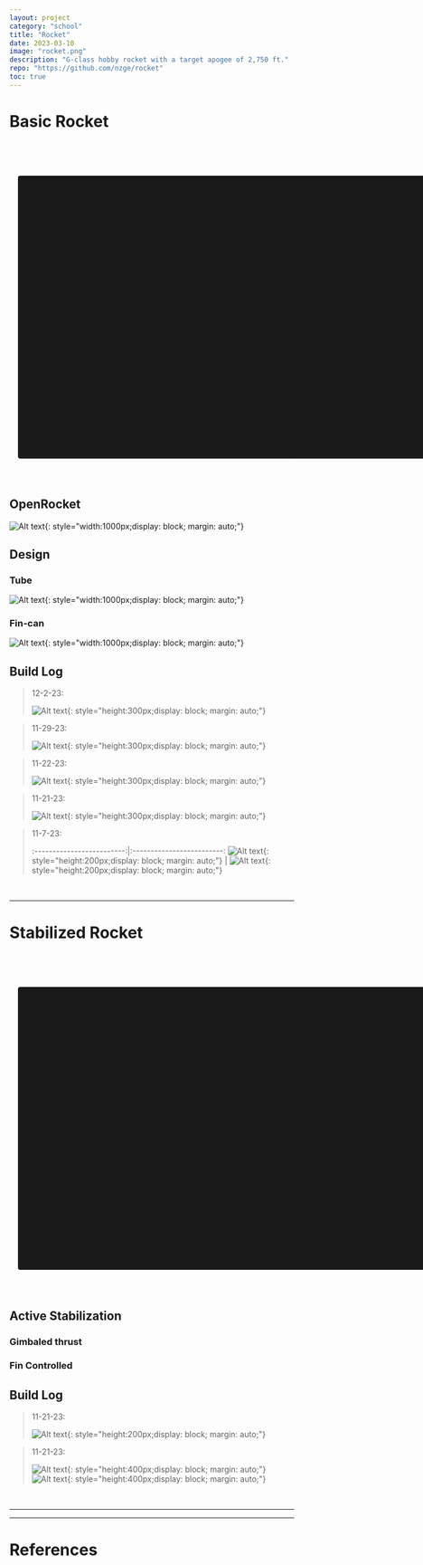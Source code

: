 ```yaml
---
layout: project
category: "school"
title: "Rocket"
date: 2023-03-10
image: "rocket.png"
description: "G-class hobby rocket with a target apogee of 2,750 ft."
repo: "https://github.com/nzge/rocket"
toc: true
---
```


# Basic Rocket

<div class="container" style="border: 1px solid white; color: white; padding: 1em; border-radius: 6px;">
<p style="text-align: center;" >Model</p>
<model-viewer
  src="https://nzge.github.io/assets/media/rocket_media/simple-rocket/gmpr.gltf"
  alt="GMPR Rocket"
  camera-controls
  touch-action="pan-y"
  camera-orbit="0deg 0deg auto"
  orientation="0deg 0deg 90deg"
  field-of-view="45deg"
  shadow-intensity="1"
  exposure="1.0"
  environment-image="legacy"
  style="width: 800px; height: 500px; display: block; margin: 0 auto 0.5em auto; background-color: #1a1a1a; border-radius: 4px;">
</model-viewer>
<br>
</div>

## OpenRocket
![Alt text](/assets/media/rocket_media/simple-rocket/openrocket.PNG){: style="width:1000px;display: block; margin: auto;"}

## Design

### Tube
![Alt text](/assets/media/rocket_media/simple-rocket/bodytube.PNG){: style="width:1000px;display: block; margin: auto;"}

### Fin-can
![Alt text](/assets/media/rocket_media/simple-rocket/fin-can.PNG){: style="width:1000px;display: block; margin: auto;"}

## Build Log
> 12-2-23: 
>
> ![Alt text](/assets/media/rocket_media/simple-rocket/12-2-23.jpg){: style="height:300px;display: block; margin: auto;"}

> 11-29-23: 
>
> ![Alt text](/assets/media/rocket_media/simple-rocket/PXL_20231129_220740221.jpg){: style="height:300px;display: block; margin: auto;"}

> 11-22-23: 
>
> ![Alt text](/assets/media/rocket_media/simple-rocket/fin-can.JPG){: style="height:300px;display: block; margin: auto;"}

> 11-21-23: 
>
> ![Alt text](/assets/media/rocket_media/simple-rocket/fiberglass.JPG){: style="height:300px;display: block; margin: auto;"}

> 11-7-23: 
>
> :-------------------------:|:-------------------------:
![Alt text](/assets/media/rocket_media/simple-rocket/11-7-23_boattail.png){: style="height:200px;display: block; margin: auto;"}  | ![Alt text](/assets/media/rocket_media/simple-rocket/11-7-23_boattail2.png){: style="height:200px;display: block; margin: auto;"} 

<br>

---

# Stabilized Rocket

<div class="container" style="border: 1px solid white; color: white; padding: 1em; border-radius: 6px;">
<p style="text-align: center;" >Model</p>
<model-viewer
  src="https://nzge.github.io/assets/media/rocket_media/simple-rocket/gmpr.gltf"
  alt="GMPR Rocket"
  camera-controls
  touch-action="pan-y"
  camera-orbit="0deg 0deg auto"
  orientation="0deg 0deg 90deg"
  field-of-view="45deg"
  shadow-intensity="1"
  exposure="1.0"
  environment-image="legacy"
  style="width: 800px; height: 500px; display: block; margin: 0 auto 0.5em auto; background-color: #1a1a1a; border-radius: 4px;">
</model-viewer>
<br>
</div>

## Active Stabilization

### Gimbaled thrust


### Fin Controlled


## Build Log
> 11-21-23: 
>
> ![Alt text](/assets/media/rocket_media/simple-rocket/fiberglass.JPG){: 
style="height:200px;display: block; margin: auto;"}


> 11-21-23: 
>
> ![Alt text](/assets/media/rocket_media/gimbal-rocket/gimbal-concept1_1.png){: 
style="height:400px;display: block; margin: auto;"}
> ![Alt text](/assets/media/rocket_media/gimbal-rocket/gimbal-concept1_2.png){: 
style="height:400px;display: block; margin: auto;"}


<br>

---
---

# References
[]()
[]()
[]()
[]()

    